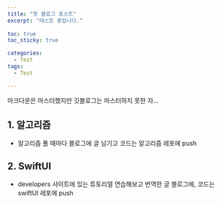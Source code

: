 ```yaml
---
title: "첫 블로그 포스트"
excerpt: "테스트 중입니다."
  
toc: true
toc_sticky: true

categories:
  - Test
tags:
  - Test

---
```


마크다운은 마스터했지만 깃블로그는 마스터하지 못한 자...

## 1. 알고리즘
- 알고리즘 풀 때마다 블로그에 글 남기고 코드는 알고리즘 레포에 push

## 2. SwiftUI
- developers 사이트에 있는 튜토리얼 연습해보고 번역한 글 블로그에, 코드는 swiftUI 레포에 push

